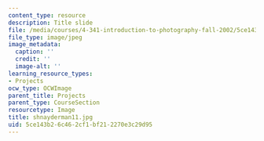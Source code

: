 ```yaml
---
content_type: resource
description: Title slide
file: /media/courses/4-341-introduction-to-photography-fall-2002/5ce143b26c462cf1bf212270e3c29d95_shnayderman11.jpg
file_type: image/jpeg
image_metadata:
  caption: ''
  credit: ''
  image-alt: ''
learning_resource_types:
- Projects
ocw_type: OCWImage
parent_title: Projects
parent_type: CourseSection
resourcetype: Image
title: shnayderman11.jpg
uid: 5ce143b2-6c46-2cf1-bf21-2270e3c29d95
---
```

